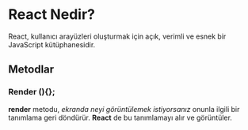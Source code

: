 # React Nedir?
React, kullanıcı arayüzleri oluşturmak için açık, verimli ve esnek bir JavaScript kütüphanesidir.
## Metodlar 

### Render (){};
**render** metodu, *ekranda neyi görüntülemek istiyorsanız* onunla ilgili bir tanımlama geri döndürür. **React** de bu tanımlamayı alır ve görüntüler.